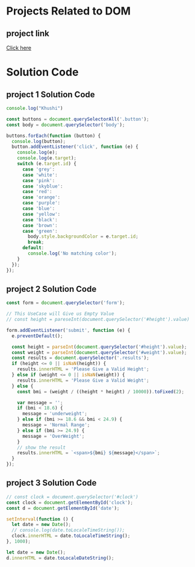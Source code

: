 # Projects Related to DOM


## project link
[Click here](https://stackblitz.com/edit/stackblitz-starters-h7cm9vbw?description=HTML/CSS/JS%20Starter&file=script.js,styles.css,page2.html&terminalHeight=10&title=Static%20Starter)

# Solution Code

## project 1 Solution Code

``` javascript
console.log("Khushi")

const buttons = document.querySelectorAll('.button');
const body = document.querySelector('body');

buttons.forEach(function (button) {
  console.log(button);
  button.addEventListener('click', function (e) {
    console.log(e);
    console.log(e.target);
    switch (e.target.id) {
      case 'grey':
      case 'white':
      case 'pink':
      case 'skyblue':
      case 'red':
      case 'orange':
      case 'purple':
      case 'blue':
      case 'yellow':
      case 'black':
      case 'brown':
      case 'green':
        body.style.backgroundColor = e.target.id;
        break;
      default:
        console.log('No matching color');
    }
  });
});

```

## project 2 Solution Code

```javascript 
const form = document.querySelector('form');

// This UseCase will Give us Empty Value
// const height = pareseInt(document.querySelector('#height').value)

form.addEventListener('submit', function (e) {
  e.preventDefault();

  const height = parseInt(document.querySelector('#height').value);
  const weight = parseInt(document.querySelector('#weight').value);
  const results = document.querySelector('.results');
  if (height <= 0 || isNaN(height)) {
    results.innerHTML = 'Please Give a Valid Height';
  } else if (weight <= 0 || isNaN(weight)) {
    results.innerHTML = 'Please Give a Valid Weight';
  } else {
    const bmi = (weight / ((height * height) / 10000)).toFixed(2);

    var message = '';
    if (bmi < 18.6) {
      message = 'underweight';
    } else if (bmi >= 18.6 && bmi < 24.9) {
      message = 'Normal Range';
    } else if (bmi >= 24.9) {
      message = 'OverWeight';
    }
    // show the result
    results.innerHTML = `<span>${bmi} ${message}</span>`;
  }
});

```

## project 3 Solution Code

```javascript
// const clock = document.querySelector('#clock')
const clock = document.getElementById('clock');
const d = document.getElementById('date');

setInterval(function () {
  let date = new Date();
  // console.log(date.toLocaleTimeString());
  clock.innerHTML = date.toLocaleTimeString();
}, 1000);

let date = new Date();
d.innerHTML = date.toLocaleDateString();

```